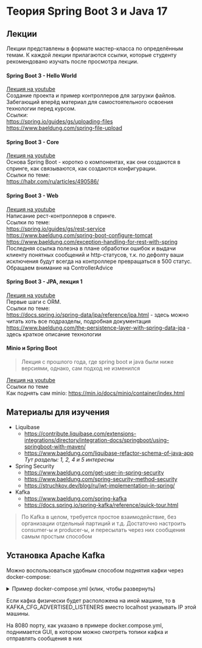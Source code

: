 # Теория Spring Boot 3 и Java 17

## Лекции

Лекции представлены в формате мастер-класса по определённым темам. К каждой лекции прилагаются ссылки, которые
студенту рекомендовано изучать после просмотра лекции.

<h4>Spring Boot 3 - Hello World</h4>

[Лекция на youtube](https://youtu.be/AfbWXUqYrpc) <br>
Создание проекта и пример контроллеров для загрузки файлов. Забегающий вперёд материал для самостоятельного
освоения технологии перед курсом. <br>
Ссылки: <br>
https://spring.io/guides/gs/uploading-files <br>
https://www.baeldung.com/spring-file-upload <br>

<h4>Spring Boot 3 - Core</h3>

[Лекция на youtube](https://youtu.be/dawLHBQlmek) <br>
Основа Spring Boot - коротко о компонентах, как они создаются в спринге, как связываются, как создаются конфигурации. <br>
Ссылки по теме: <br>
https://habr.com/ru/articles/490586/ <br>

<h4>Spring Boot 3 - Web</h4>

[Лекция на youtube](https://youtu.be/CeitFLb5_-Q) <br>
Написание рест-контроллеров в спринге. <br>
Ссылки по теме: <br>
https://spring.io/guides/gs/rest-service <br>
https://www.baeldung.com/spring-boot-configure-tomcat <br>
https://www.baeldung.com/exception-handling-for-rest-with-spring <br>
Последняя ссылка полезна в плане обработки ошибок и выдачи клиенту понятных сообщений и
http-статусов, т.к. по дефолту ваши исключения будут всегда на контроллере превращаться
в 500 статус. Обращаем внимание на ControllerAdvice 

<h4>Spring Boot 3 - JPA, лекция 1</h4>

[Лекция на youtube](https://youtu.be/RbuL8Wk3wHE) <br>
Первые шаги с ORM. <br>
Ссылки по теме: <br>
https://docs.spring.io/spring-data/jpa/reference/jpa.html - здесь можно 
читать хоть все подразделы, подробная документация <br>
https://www.baeldung.com/the-persistence-layer-with-spring-data-jpa - здесь краткое описание технологии<br>

<h4>Minio и Spring Boot</h4>

> Лекция с прошлого года, где spring boot и java были ниже версиями, однако, сам подход не изменился

[Лекция на youtube](https://youtu.be/KHIXDJKVoRk) <br>
Ссылки по теме<br>
Как поднять сам minio: https://min.io/docs/minio/container/index.html <br>

## Материалы для изучения

- Liquibase
  - https://contribute.liquibase.com/extensions-integrations/directory/integration-docs/springboot/using-springboot-with-maven/
  - https://www.baeldung.com/liquibase-refactor-schema-of-java-app <br>
    _Тут разделы: 1, 2, 4 и 5 интересны_
- Spring Security
  - https://www.baeldung.com/get-user-in-spring-security
  - https://www.baeldung.com/spring-security-method-security
  - https://struchkov.dev/blog/ru/jwt-implementation-in-spring/
- Kafka
  - https://www.baeldung.com/spring-kafka
  - https://docs.spring.io/spring-kafka/reference/quick-tour.html

> По Kafka в целом, требуется простое взаимодействие, без организации отдельный партиций и т.д. Достаточно настроить
> consumer-ы и producer-ы, и пересылать через них сообщения самым простым способом

## Установка Apache Kafka

Можно воспользоваться удобным способом поднятия кафки через docker-compose:
<details>

  <summary>Пример docker-compose.yml (клик, чтобы развернуть)</summary>

```yaml
version: "3"

services:
  kafka:
    image: 'bitnami/kafka:latest'
    container_name: kafka
    ports:
      - '9092:9092'
    environment:
      - KAFKA_CFG_NODE_ID=0
      - KAFKA_CFG_PROCESS_ROLES=controller,broker
      - KAFKA_CFG_LISTENERS=PLAINTEXT://:9092,CONTROLLER://:9093,EXTERNAL://:9094
      - KAFKA_CFG_ADVERTISED_LISTENERS=PLAINTEXT://localhost:9092,EXTERNAL://localhost:9094
      - KAFKA_CFG_LISTENER_SECURITY_PROTOCOL_MAP=CONTROLLER:PLAINTEXT,EXTERNAL:PLAINTEXT,PLAINTEXT:PLAINTEXT
      - KAFKA_CFG_CONTROLLER_QUORUM_VOTERS=0@kafka:9093
      - KAFKA_CFG_CONTROLLER_LISTENER_NAMES=CONTROLLER
      - KAFKA_CFG_MESSAGE_MAX_BYTES=33554432

  akhq:
    image: tchiotludo/akhq
    environment:
      AKHQ_CONFIGURATION: |
        akhq:
          connections:
            docker-kafka-server:
              properties:
                bootstrap.servers: "kafka:9092"
              connect:
                - name: "connect"
                  url: "http://connect:8083"
    ports:
      - 8080:8080
    links:
      - kafka
```

</details>

Если кафка физически будет расположена на иной машине, то в KAFKA_CFG_ADVERTISED_LISTENERS вместо localhost указывать
IP этой машины.

На 8080 порту, как указано в примере docker.compose.yml, поднимается GUI, в котором можно смотреть топики кафка 
и отправлять сообщения в них